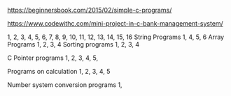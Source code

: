 https://beginnersbook.com/2015/02/simple-c-programs/

https://www.codewithc.com/mini-project-in-c-bank-management-system/


1, 2, 3, 4, 5, 6, 7, 8, 9, 10, 11, 12, 13, 14, 15, 16
String Programs
1, 4, 5, 6
Array Programs
1, 2, 3, 4
Sorting programs
1, 2, 3, 4

C Pointer programs
1, 2, 3, 4, 5,

Programs on calculation
1, 2, 3, 4, 5

Number system conversion programs
1,


